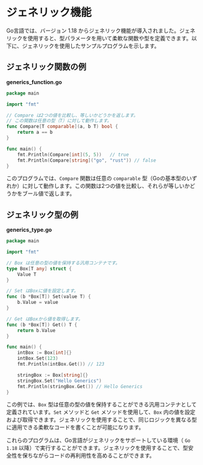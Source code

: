 # ジェネリック機能

Go言語では、バージョン 1.18 からジェネリック機能が導入されました。ジェネリックを使用すると、型パラメータを用いて柔軟な関数や型を定義できます。以下に、ジェネリックを使用したサンプルプログラムを示します。

## ジェネリック関数の例

**generics_function.go**

```go
package main

import "fmt"

// Compare は2つの値を比較し、等しいかどうかを返します。
// この関数は任意の型（T）に対して動作します。
func Compare[T comparable](a, b T) bool {
    return a == b
}

func main() {
    fmt.Println(Compare[int](5, 5))   // true
    fmt.Println(Compare[string]("go", "rust")) // false
}
```

このプログラムでは、`Compare` 関数は任意の `comparable` 型（Goの基本型のいずれか）に対して動作します。この関数は2つの値を比較し、それらが等しいかどうかをブール値で返します。

## ジェネリック型の例

**generics_type.go**
```go
package main

import "fmt"

// Box は任意の型の値を保持する汎用コンテナです。
type Box[T any] struct {
	Value T
}

// Set はBoxに値を設定します。
func (b *Box[T]) Set(value T) {
	b.Value = value
}

// Get はBoxから値を取得します。
func (b *Box[T]) Get() T {
	return b.Value
}

func main() {
	intBox := Box[int]{}
	intBox.Set(123)
	fmt.Println(intBox.Get()) // 123

	stringBox := Box[string]{}
	stringBox.Set("Hello Generics")
	fmt.Println(stringBox.Get()) // Hello Generics
}
```

この例では、`Box` 型は任意の型の値を保持することができる汎用コンテナとして定義されています。`Set` メソッドと `Get` メソッドを使用して、`Box` 内の値を設定および取得できます。ジェネリックを使用することで、同じロジックを異なる型に適用できる柔軟なコードを書くことが可能になります。

これらのプログラムは、Go言語がジェネリックをサポートしている環境（ `Go 1.18`  以降）で実行することができます。ジェネリックを使用することで、型安全性を保ちながらコードの再利用性を高めることができます。
